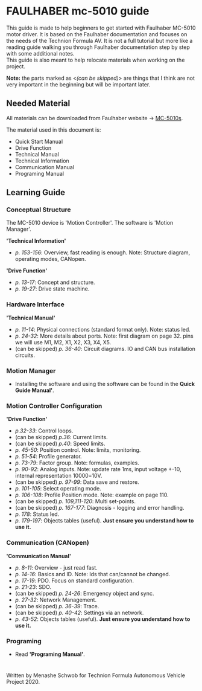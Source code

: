 # FAULHABER mc-5010 guide
This guide is made to help beginners to get started with Faulhaber MC-5010 motor driver. It is based on the Faulhaber documentation and focuses on the needs of the Technion Formula AV. It is not a full tutorial but more like a reading guide walking you through Faulhaber documentation step by step with some additional notes.  
This guide is also meant to help relocate materials when working on the project.  

**Note:** the parts marked as <*(can be skipped)*>  are things that I think are not very important in the beginning but will be important later.


## Needed Material
All materials can be downloaded from Faulhaber website -> [MC-5010s](https://www.faulhaber.com/en/products/series/mc-5010-s/).

The material used in this document is:
* Quick Start Manual
* Drive Function
* Technical Manual
* Technical Information
* Communication Manual
* Programing Manual


## Learning Guide 

### Conceptual Structure  

The MC-5010 device is 'Motion Controller'. The software is 'Motion Manager'.

**'Technical Information'**  
- *p. 153-156*: Overview, fast reading is enough. Note: Structure diagram, operating modes, CANopen.

**'Drive Function'**  
- *p. 13-17*: Concept and structure.  
- *p. 19-27*: Drive state machine.


### Hardware Interface 

**'Technical Manual'**  
- *p. 11-14*: Physical connections (standard format only). Note: status led.
- *p. 24-32*: More details about ports. Note: first diagram on page 32. pins we will use M1, M2, X1, X2, X3, X4, X5.  
- (can be skipped) *p. 36-40*: Circuit diagrams. IO and CAN bus installation circuits. 


### Motion Manager

- Installing the software and using the software can be found in the **Quick Guide Manual'**.


### Motion Controller Configuration

**'Drive Function'**
- *p.32-33*: Control loops.
- (can be skipped) *p.36*: Current limits.
- (can be skipped) *p.40*: Speed limits.
- *p. 45-50*: Position control. Note: limits, monitoring.
- *p. 51-54*: Profile generator.
- *p. 73-79*: Factor group. Note: formulas, examples.
- *p. 90-92*: Analog inputs. Note: update rate 1ms, input voltage +-10, internal representation 10000=10V.
- (can be skipped) *p. 97-99*: Data save and restore.
- *p. 101-105*: Select operating mode. 
- *p. 106-108*: Profile Position mode. Note: example on page 110.
- (can be skipped) *p. 109,111-120*:  Multi set-points.
- (can be skipped) *p. 167-177*: Diagnosis - logging and error handling.
- *p. 178*: Status led.
- *p. 179-197*: Objects tables (useful). **Just ensure you understand how to use it.**


### Communication (CANopen)

**'Communication Manual'**
- *p. 8-11*: Overview - just read fast.
- *p. 14-16*: Basics and ID. Note: Ids that can/cannot be changed.
- *p. 17-19*: PDO. Focus on standard configuration.
- *p. 21-23*: SDO.
- (can be skipped) *p. 24-26*: Emergency object and sync.
- *p. 27-32*: Network Management.
- (can be skipped) *p. 36-39*: Trace.
- (can be skipped) *p. 40-42*: Settings via an network.
- *p. 43-52*: Objects tables (useful). **Just ensure you understand how to use it.**


### Programing  

- Read **'Programing Manual'**.


#
Written by Menashe Schwob for Technion Formula Autonomous Vehicle Project 2020.